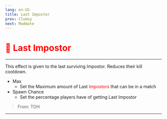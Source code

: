 ```yaml
---
lang: en-US
title: Last Impostor
prev: Clumsy
next: Madmate
---
```


# <font color=red>🤚 <b>Last Impostor</b></font> <Badge text="Impostor" type="tip" vertical="middle"/>
---

This effect is given to the last surviving Impostor. Reduces their kill cooldown.
* Max
  * Set the Maximum amount of Last <font color=red>Impostors</font> that can be in a match
* Spawn Chance
  * Set the percentage players have of getting Last Impostor

> From: TOH

---